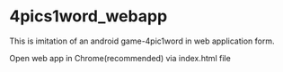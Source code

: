 # 4pics1word_webapp
This is imitation of an android game-4pic1word in web application form.

Open web app in Chrome(recommended) via index.html file
